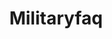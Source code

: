 ---
title: Militaryfaq
crosslinks:
- army
- AirForce
- Military
- SecurityClearance
- me_irl
- Amry
- PCOS
- FrenchForeignLegion
- nursing
- military
- mildlyinteresting
- foreignservice
- PatrolX
- AskEngineers
- loseit
- IAmA
- CorpsmanUp
- uscg
- gif
- navyseals
---